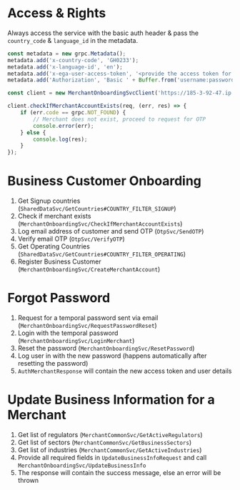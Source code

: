 # Access & Rights

Always access the service with the basic auth header & pass the `country_code` & `language_id` in the metadata.

```javascript
const metadata = new grpc.Metadata();
metadata.add('x-country-code', 'GH0233');
metadata.add('x-language-id', 'en');
metadata.add('x-ega-user-access-token', '<provide the access token for the current user>');
metadata.add('Authorization', 'Basic ' + Buffer.from('username:password').toString('base64'));

const client = new MerchantOnboardingSvcClient('https://185-3-92-47.ip.linodeusercontent.com:9999', null, null);

```

```ts
client.checkIfMerchantAccountExists(req, (err, res) => {
    if (err.code == grpc.NOT_FOUND) {
        // Merchant does not exist, proceed to request for OTP
        console.error(err);
    } else {
        console.log(res);
    }
});

```

# Business Customer Onboarding

1. Get Signup countries (`SharedDataSvc/GetCountries#COUNTRY_FILTER_SIGNUP`)
2. Check if merchant exists (`MerchantOnboardingSvc/CheckIfMerchantAccountExists`)
3. Log email address of customer and send OTP (`OtpSvc/SendOTP`)
4. Verify email OTP (`OtpSvc/VerifyOTP`)
5. Get Operating Countries (`SharedDataSvc/GetCountries#COUNTRY_FILTER_OPERATING`)
6. Register Business Customer (`MerchantOnboardingSvc/CreateMerchantAccount`)

# Forgot Password

1. Request for a temporal password sent via email (`MerchantOnboardingSvc/RequestPasswordReset`)
2. Login with the temporal password (`MerchantOnboardingSvc/LoginMerchant`)
3. Reset the password (`MerchantOnboardingSvc/ResetPassword`)
4. Log user in with the new password (happens automatically after resetting the password)
5. `AuthMerchantResponse` will contain the new access token and user details

# Update Business Information for a Merchant

1. Get list of regulators (`MerchantCommonSvc/GetActiveRegulators`)
2. Get list of sectors (`MerchantCommonSvc/GetBusinessSectors`)
3. Get list of industries (`MerchantCommonSvc/GetActiveIndustries`)
4. Provide all required fields in `UpdateBusinessInfoRequest` and call `MerchantOnboardingSvc/UpdateBusinessInfo`
5. The response will contain the success message, else an error will be thrown
